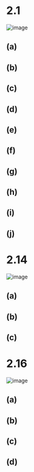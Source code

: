 # 2.1
![image](https://github.com/user-attachments/assets/4755d591-cf99-4f36-8c37-d04ea1ef8d9b)

## (a)

## (b)

## (c)

## (d)

## (e)

## (f)

## (g)

## (h)

## (i)

## (j)

# 2.14
![image](https://github.com/user-attachments/assets/79c87570-23a2-4e65-9b6b-492ea2d15262)

## (a)

## (b)

## (c)

# 2.16
![image](https://github.com/user-attachments/assets/0aa05018-cc67-460b-a818-9747f784a27d)

## (a)

## (b)

## (c)

## (d)

